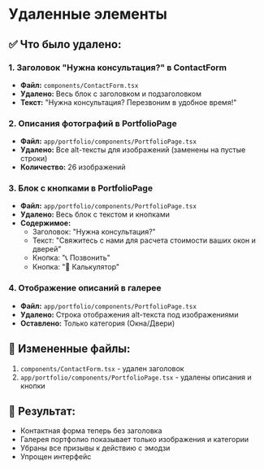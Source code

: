 # Удаленные элементы

## ✅ Что было удалено:

### 1. Заголовок "Нужна консультация?" в ContactForm
- **Файл:** `components/ContactForm.tsx`
- **Удалено:** Весь блок с заголовком и подзаголовком
- **Текст:** "Нужна консультация? Перезвоним в удобное время!"

### 2. Описания фотографий в PortfolioPage
- **Файл:** `app/portfolio/components/PortfolioPage.tsx`
- **Удалено:** Все alt-тексты для изображений (заменены на пустые строки)
- **Количество:** 26 изображений

### 3. Блок с кнопками в PortfolioPage
- **Файл:** `app/portfolio/components/PortfolioPage.tsx`
- **Удалено:** Весь блок с текстом и кнопками
- **Содержимое:**
  - Заголовок: "Нужна консультация?"
  - Текст: "Свяжитесь с нами для расчета стоимости ваших окон и дверей"
  - Кнопка: "📞 Позвонить"
  - Кнопка: "🧮 Калькулятор"

### 4. Отображение описаний в галерее
- **Файл:** `app/portfolio/components/PortfolioPage.tsx`
- **Удалено:** Строка отображения alt-текста под изображениями
- **Оставлено:** Только категория (Окна/Двери)

## 📁 Измененные файлы:

1. `components/ContactForm.tsx` - удален заголовок
2. `app/portfolio/components/PortfolioPage.tsx` - удалены описания и кнопки

## 🎯 Результат:

- Контактная форма теперь без заголовка
- Галерея портфолио показывает только изображения и категории
- Убраны все призывы к действию с эмодзи
- Упрощен интерфейс 